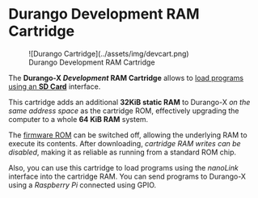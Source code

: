 # Durango Development RAM Cartridge

<figure markdown>
![Durango Cartridge](../assets/img/devcart.png)
<figcaption>Durango Development RAM Cartridge</figcaption>
</figure>

The **Durango-X _Development_ RAM Cartridge** allows to [load programs using an **SD Card**](../software/header.md) interface.

This cartridge adds an additional **32KiB static RAM** to Durango-X _on the same address space_ as the cartridge ROM, effectively upgrading the computer to a whole **64 KiB RAM** system.

The [firmware ROM](../cartidge.md) can be switched off, allowing the underlying RAM to execute its contents. After downloading, _cartridge RAM writes can be disabled_, making it as reliable as running from a standard ROM chip.

Also, you can use this cartridge to load programs using the _nanoLink_ interface into the cartridge RAM. You can send programs to Durango-X using a _Raspberry Pi_ connected using GPIO.
